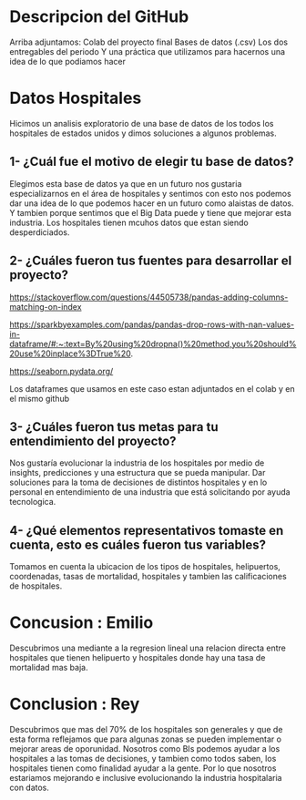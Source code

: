 # Descripcion del GitHub
Arriba adjuntamos:
Colab del proyecto final
Bases de datos (.csv)
Los dos entregables del periodo
Y una práctica que utilizamos para hacernos una idea de lo que podiamos hacer


# Datos Hospitales
Hicimos un analisis exploratorio de una base de datos de los todos los hospitales de estados unidos y dimos soluciones a algunos problemas.

## 1- ¿Cuál fue el motivo de elegir tu base de datos?
Elegimos esta base de datos ya que en un futuro nos gustaria especializarnos en el área de hospitales y sentimos con esto nos podemos dar una idea de lo que podemos hacer en un futuro como alaistas de datos. Y tambien porque sentimos que el Big Data puede y tiene que mejorar esta industria. Los hospitales tienen mcuhos datos que estan siendo desperdiciados.

## 2- ¿Cuáles fueron tus fuentes para desarrollar el proyecto?
https://stackoverflow.com/questions/44505738/pandas-adding-columns-matching-on-index

https://sparkbyexamples.com/pandas/pandas-drop-rows-with-nan-values-in-dataframe/#:~:text=By%20using%20dropna()%20method,you%20should%20use%20inplace%3DTrue%20.

https://seaborn.pydata.org/

Los dataframes que usamos en este caso estan adjuntados en el colab y en el mismo github

## 3- ¿Cuáles fueron tus metas para tu entendimiento del proyecto?
Nos gustaría evolucionar la industria de los hospitales por medio de insights, predicciones y una estructura que se pueda manipular. Dar soluciones para la toma de decisiones de distintos hospitales y en lo personal en entendimiento de una industria que está solicitando por ayuda tecnologica.

## 4- ¿Qué elementos representativos tomaste en cuenta, esto es cuáles fueron tus variables?
Tomamos en cuenta la ubicacion de los tipos de hospitales, helipuertos, coordenadas, tasas de mortalidad, hospitales y tambien las calificaciones de hospitales.


# Concusion : Emilio
Descubrimos una mediante a la regresion lineal una relacion directa entre hospitales que tienen helipuerto y hospitales donde hay una tasa de mortalidad mas baja.

# Conclusion : Rey
Descubrimos que mas del 70% de los hospitales son generales y que de esta forma reflejamos que para algunas zonas se pueden implementar o mejorar areas de oporunidad.
Nosotros como BIs podemos ayudar a los hospitales a las tomas de decisiones, y tambien como todos saben, los hospitales tienen como finalidad ayudar a la gente. Por lo que nosotros estariamos mejorando e inclusive evolucionando la industria hospitalaria con datos.
